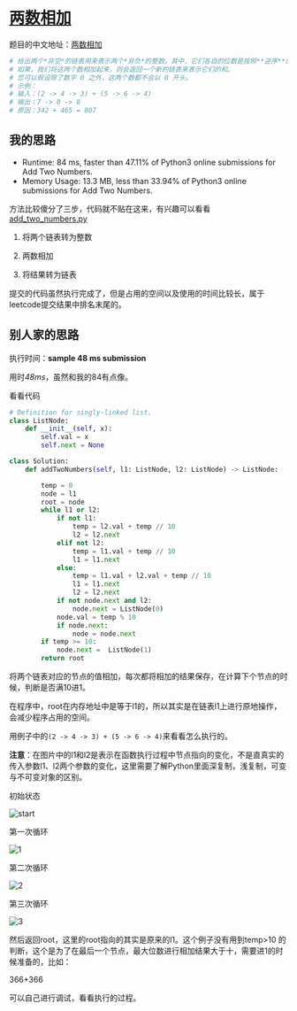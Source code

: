 # [两数相加](https://leetcode.com/problems/add-two-numbers/)

题目的中文地址：[两数相加](https://leetcode-cn.com/problems/add-two-numbers/)

```python
# 给出两个*非空*的链表用来表示两个*非负*的整数。其中，它们各自的位数是按照**逆序**的方式存储的，并且它们的每个节点只能存储一位数字。
# 如果，我们将这两个数相加起来，则会返回一个新的链表来表示它们的和。
# 您可以假设除了数字 0 之外，这两个数都不会以 0 开头。
# 示例：
# 输入：(2 -> 4 -> 3) + (5 -> 6 -> 4)
# 输出：7 -> 0 -> 8
# 原因：342 + 465 = 807
```

## 我的思路

- Runtime: 84 ms, faster than 47.11% of Python3 online submissions for Add Two
 Numbers.
- Memory Usage: 13.3 MB, less than 33.94% of Python3 online submissions for Add Two Numbers.

方法比较傻分了三步，代码就不贴在这来，有兴趣可以看看[add_two_numbers.py](add_two_numbers.py)

1. 将两个链表转为整数

2. 两数相加

3. 将结果转为链表

提交的代码虽然执行完成了，但是占用的空间以及使用的时间比较长，属于leetcode提交结果中排名末尾的。

## 别人家的思路

执行时间：**sample 48 ms submission**

用时*48ms*，虽然和我的84有点像。

看看代码

```python
# Definition for singly-linked list.
class ListNode:
    def __init__(self, x):
        self.val = x
        self.next = None

class Solution:
    def addTwoNumbers(self, l1: ListNode, l2: ListNode) -> ListNode:

        temp = 0
        node = l1
        root = node
        while l1 or l2:
            if not l1:
                temp = l2.val + temp // 10
                l2 = l2.next
            elif not l2:
                temp = l1.val + temp // 10
                l1 = l1.next
            else:
                temp = l1.val + l2.val + temp // 10
                l1 = l1.next
                l2 = l2.next
            if not node.next and l2:
                node.next = ListNode(0)
            node.val = temp % 10
            if node.next:
                node = node.next
        if temp >= 10:
            node.next =  ListNode(1)
        return root

```

将两个链表对应的节点的值相加，每次都将相加的结果保存，在计算下个节点的时候，判断是否满10进1。

在程序中，root在内存地址中是等于l1的，所以其实是在链表l1上进行原地操作，会减少程序占用的空间。

用例子中的`(2 -> 4 -> 3) + (5 -> 6 -> 4)`来看看怎么执行的。

**注意**：在图片中的l1和l2是表示在函数执行过程中节点指向的变化，不是直真实的传入参数l1、l2两个参数的变化，这里需要了解Python里面深复制，浅复制，可变与不可变对象的区别。

初始状态

![start](https://i.loli.net/2019/06/20/5d0b19276a61455852.png)

第一次循环

![1](https://i.loli.net/2019/06/20/5d0b197fd26f094779.png)

第二次循环

![2](https://i.loli.net/2019/06/20/5d0b19ac7db1e73686.png)

第三次循环

![3](https://i.loli.net/2019/06/20/5d0b19dbb15c552165.png)

然后返回root，这里的root指向的其实是原来的l1。这个例子没有用到temp>10
的判断，这个是为了在最后一个节点，最大位数进行相加结果大于十，需要进1的时候准备的，比如：

366+366

可以自己进行调试，看看执行的过程。